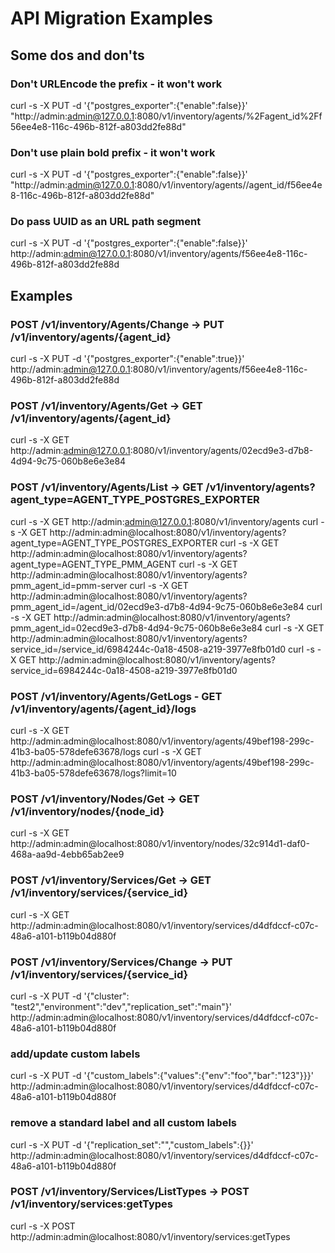 # API Migration Examples

## Some dos and don'ts

### Don't URLEncode the prefix - it won't work
curl -s -X PUT -d '{"postgres_exporter":{"enable":false}}' "http://admin:admin@127.0.0.1:8080/v1/inventory/agents/%2Fagent_id%2Ff56ee4e8-116c-496b-812f-a803dd2fe88d"

### Don't use plain bold prefix - it won't work
curl -s -X PUT -d '{"postgres_exporter":{"enable":false}}' "http://admin:admin@127.0.0.1:8080/v1/inventory/agents//agent_id/f56ee4e8-116c-496b-812f-a803dd2fe88d"

### Do pass UUID as an URL path segment
curl -s -X PUT -d '{"postgres_exporter":{"enable":false}}' http://admin:admin@127.0.0.1:8080/v1/inventory/agents/f56ee4e8-116c-496b-812f-a803dd2fe88d

## Examples

### POST /v1/inventory/Agents/Change -> PUT /v1/inventory/agents/{agent_id}
curl -s -X PUT -d '{"postgres_exporter":{"enable":true}}' http://admin:admin@127.0.0.1:8080/v1/inventory/agents/f56ee4e8-116c-496b-812f-a803dd2fe88d

### POST /v1/inventory/Agents/Get -> GET /v1/inventory/agents/{agent_id}
curl -s -X GET http://admin:admin@127.0.0.1:8080/v1/inventory/agents/02ecd9e3-d7b8-4d94-9c75-060b8e6e3e84

### POST /v1/inventory/Agents/List -> GET /v1/inventory/agents?agent_type=AGENT_TYPE_POSTGRES_EXPORTER
curl -s -X GET http://admin:admin@127.0.0.1:8080/v1/inventory/agents
curl -s -X GET http://admin:admin@localhost:8080/v1/inventory/agents?agent_type=AGENT_TYPE_POSTGRES_EXPORTER
curl -s -X GET http://admin:admin@localhost:8080/v1/inventory/agents?agent_type=AGENT_TYPE_PMM_AGENT
curl -s -X GET http://admin:admin@localhost:8080/v1/inventory/agents?pmm_agent_id=pmm-server
curl -s -X GET http://admin:admin@localhost:8080/v1/inventory/agents?pmm_agent_id=/agent_id/02ecd9e3-d7b8-4d94-9c75-060b8e6e3e84
curl -s -X GET http://admin:admin@localhost:8080/v1/inventory/agents?pmm_agent_id=02ecd9e3-d7b8-4d94-9c75-060b8e6e3e84
curl -s -X GET http://admin:admin@localhost:8080/v1/inventory/agents?service_id=/service_id/6984244c-0a18-4508-a219-3977e8fb01d0
curl -s -X GET http://admin:admin@localhost:8080/v1/inventory/agents?service_id=6984244c-0a18-4508-a219-3977e8fb01d0

### POST /v1/inventory/Agents/GetLogs - GET /v1/inventory/agents/{agent_id}/logs
curl -s -X GET http://admin:admin@localhost:8080/v1/inventory/agents/49bef198-299c-41b3-ba05-578defe63678/logs
curl -s -X GET http://admin:admin@localhost:8080/v1/inventory/agents/49bef198-299c-41b3-ba05-578defe63678/logs?limit=10

### POST /v1/inventory/Nodes/Get -> GET /v1/inventory/nodes/{node_id}
curl -s -X GET http://admin:admin@localhost:8080/v1/inventory/nodes/32c914d1-daf0-468a-aa9d-4ebb65ab2ee9

### POST /v1/inventory/Services/Get -> GET /v1/inventory/services/{service_id}
curl -s -X GET http://admin:admin@localhost:8080/v1/inventory/services/d4dfdccf-c07c-48a6-a101-b119b04d880f

### POST /v1/inventory/Services/Change -> PUT /v1/inventory/services/{service_id} 
curl -s -X PUT -d '{"cluster": "test2","environment":"dev","replication_set":"main"}' http://admin:admin@localhost:8080/v1/inventory/services/d4dfdccf-c07c-48a6-a101-b119b04d880f
### add/update custom labels
curl -s -X PUT -d '{"custom_labels":{"values":{"env":"foo","bar":"123"}}}' http://admin:admin@localhost:8080/v1/inventory/services/d4dfdccf-c07c-48a6-a101-b119b04d880f
###  remove a standard label and all custom labels
curl -s -X PUT -d '{"replication_set":"","custom_labels":{}}' http://admin:admin@localhost:8080/v1/inventory/services/d4dfdccf-c07c-48a6-a101-b119b04d880f

### POST /v1/inventory/Services/ListTypes -> POST /v1/inventory/services:getTypes
curl -s -X POST http://admin:admin@localhost:8080/v1/inventory/services:getTypes
